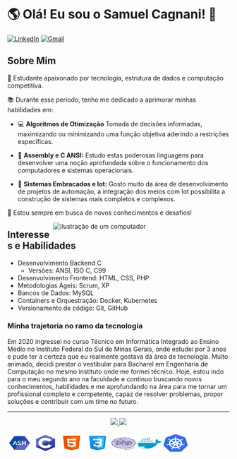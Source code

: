 
# 🌎 Olá! Eu sou o Samuel Cagnani! 👋

[![LinkedIn](https://img.shields.io/badge/LinkedIn-0077B5?style=for-the-badge&logo=linkedin&logoColor=white)](https://www.linkedin.com/in/samuelcagnani) [![Gmail](https://img.shields.io/badge/Gmail-D14836?style=for-the-badge&logo=gmail&logoColor=white)](https://mailto:samuelcagnani0@gmail.com)
      
## Sobre Mim

🚀 Estudante apaixonado por tecnologia, estrutura de dados e computação competitiva.

📚 Durante esse período, tenho me dedicado a aprimorar minhas habilidades em:

- 💻 **Algoritmos de Otimização**  Tomada de decisões informadas, maximizando ou minimizando uma função objetiva aderindo a restrições específicas.

- 📖 **Assembly e C ANSI:** Estudo estas poderosas linguagens para desenvolver uma noção aprofundada sobre o funcionamento dos computadores e sistemas operacionais.

- 📱 **Sistemas Embracados e Iot:** Gosto muito da área de desenvolvimento de projetos de automação, a integração dos meios com Iot possibilita a construção de sistemas mais completos e complexos.

🧐 Estou sempre em busca de novos conhecimentos e desafios!

<img src="https://raw.githubusercontent.com/MicaelliMedeiros/micaellimedeiros/master/image/computer-illustration.png" alt="ilustração de um computador" min-width="400px" max-width="400px" width="400px" align="right">

## Interesses e Habilidades

- Desenvolvimento Backend C
  - Versões: ANSI, ISO C, C99 
- Desenvolvimento Frontend: HTML, CSS, PHP
- Metodologias Ágeis: Scrum, XP
- Bancos de Dados: MySQL
- Containers e Orquestração: Docker, Kubernetes
- Versionamento de código: Git, GitHub

### Minha trajetoria no ramo da tecnologia

Em 2020 ingressei no curso Técnico em Informática Integrado ao Ensino Médio no Instituto Federal do Sul de Minas Gerais, onde estudei por 3 anos e pude ter a certeza que eu realmente gostava da área de tecnologia. Muito animado, decidi prestar o vestibular para Bacharel em Engenharia de Computação no mesmo instituto onde me formei técnico. Hoje, estou indo para o meu segundo ano na faculdade e continuo buscando novos conhecimentos, habilidades e me aprofundando na área para me tornar um profissional completo e competente, capaz de resolver problemas, propor soluções e contribuir com um time no futuro.

---

<div align="center">
  <a href="https://github.com/SamuelCagnani">
  <img height="180em" src="https://github-readme-stats.vercel.app/api?username=SamuelCagnani&show_icons=true&cache_seconds=86400&theme=github_dark&include_all_commits=true&rank_icon=github&count_private=true"/>
  <img height="180em" src="https://github-readme-stats.vercel.app/api/top-langs/?username=SamuelCagnani&layout=compact&langs_count=7&theme=github_dark"/>
</div>

<div style="display:inline-block"><br>
  <img align="center" alt="Samuel-Assembly" height="41,25" width="55" src="./icons/icons8-assembly-96.png" />  
  <img align="center" alt="Samuel-C" height="41,25" width="55" src="./icons/icons8-c-programming.svg">  
  <img align="center" alt="Samuel-HTML" height="41,25" width="55" src="./icons/icons8-html.svg" />
  <img align="center" alt="Samuel-CSS" height="41,25" width="55" src="./icons/icons8-css.svg" />
  <img align="center" alt="Samuel-PHP" height="41,25" width="55" src="./icons/icons8-php.svg" />
  <img align="center" alt="Samuel-Docker" height="41,25" width="55" src="https://raw.githubusercontent.com/devicons/devicon/master/icons/docker/docker-plain.svg">
  <img align="center" alt="Samuel-Kubernetes" height="41,25" width="55" src="https://raw.githubusercontent.com/devicons/devicon/master/icons/kubernetes/kubernetes-plain.svg"/>
      
  
</div>
